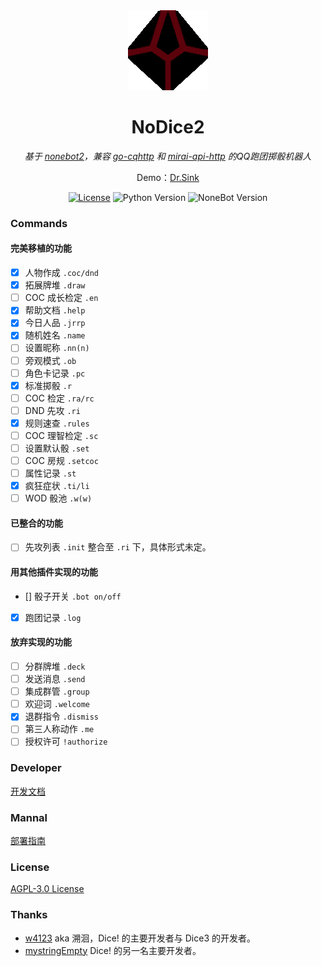 <div align="center">
	<img width="128" src="docs/nodice.png" alt="logo"></br>

# NoDice2

*基于 [nonebot2](https://github.com/nonebot/nonebot2)，兼容 [go-cqhttp](https://github.com/Mrs4s/go-cqhttp) 和 [mirai-api-http](https://github.com/project-mirai/mirai-api-http) 的QQ跑团掷骰机器人*

Demo：[Dr.Sink](https://wpa.qq.com/msgrd?v=3&uin=1351483470&site=qq&menu=yes)

[![License](https://img.shields.io/github/license/thereisnodice/nodice2)](LICENSE)
![Python Version](https://img.shields.io/badge/python-3.7.+-blue.svg)
![NoneBot Version](https://img.shields.io/badge/nonebot-2.0.0a11+-red.svg)

</div>

### Commands

#### 完美移植的功能

- [x] 人物作成 `.coc/dnd`
- [x] 拓展牌堆 `.draw`
- [ ] COC 成长检定 `.en`
- [x] 帮助文档 `.help`
- [x] 今日人品 `.jrrp`
- [x] 随机姓名 `.name`
- [ ] 设置昵称 `.nn(n)`
- [ ] 旁观模式 `.ob`
- [ ] 角色卡记录 `.pc`
- [x] 标准掷骰 `.r`
- [ ] COC 检定 `.ra/rc`
- [ ] DND 先攻 `.ri` 
- [x] 规则速查 `.rules`
- [ ] COC 理智检定 `.sc`
- [ ] 设置默认骰 `.set`
- [ ] COC 房规 `.setcoc`
- [ ] 属性记录 `.st`
- [x] 疯狂症状 `.ti/li`
- [ ] WOD 骰池 `.w(w)`

#### 已整合的功能

- [ ] 先攻列表 `.init` 整合至 `.ri` 下，具体形式未定。

#### 用其他插件实现的功能

- [] 骰子开关 `.bot on/off`
- [x] 跑团记录 `.log`

#### 放弃实现的功能

- [ ] 分群牌堆 `.deck`
- [ ] 发送消息 `.send`
- [ ] 集成群管 `.group`
- [ ] 欢迎词 `.welcome`
- [x] 退群指令 `.dismiss`
- [ ] 第三人称动作 `.me `
- [ ] 授权许可 `!authorize`

### Developer

[开发文档](./docs/DEVELOPER.md)

### Mannal

[部署指南](./docs/MANNAL.md)

### License

[AGPL-3.0 License](LICENSE)

### Thanks

- [w4123](https://github.com/w4123) aka 溯洄，Dice! 的主要开发者与 Dice3 的开发者。
- [mystringEmpty](https://github.com/mystringEmpty) Dice! 的另一名主要开发者。